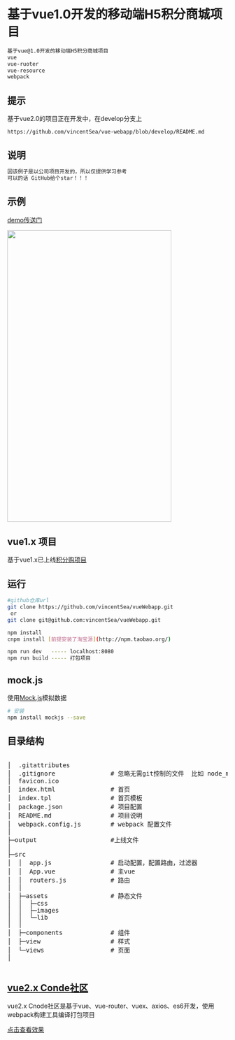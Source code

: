 # 基于vue1.0开发的移动端H5积分商城项目
``` bash
基于vue@1.0开发的移动端H5积分商城项目
vue
vue-ruoter
vue-resource
webpack
```

## 提示
基于vue2.0的项目正在开发中，在develop分支上
```
https://github.com/vincentSea/vue-webapp/blob/develop/README.md
```

## 说明
``` bash
因该例子是以公司项目开发的，所以仅提供学习参考
可以的话 GitHub给个star！！！
```

## 示例

[demo传送门](https://dodov.github.io/vueWebapp/index.html)
<p><img src="gif/demo.gif" width="375" height="667"></p>

## vue1.x 项目
基于vue1.x已上线[积分购项目](http://m.51jfgou.com/jgouINF/weixin/index.html#!/)

## 运行

``` bash
#github仓库url
git clone https://github.com/vincentSea/vueWebapp.git
 or
git clone git@github.com:vincentSea/vueWebapp.git
```


``` bash
npm install
cnpm install [前提安装了淘宝源](http://npm.taobao.org/)
```

``` bash
npm run dev   ----- localhost:8080  
npm run build ----- 打包项目
```

## mock.js
使用[Mock.js](http://mockjs.com/)模拟数据
```bash
# 安装
npm install mockjs --save
```


## 目录结构
<pre>

│  .gitattributes
│  .gitignore               # 忽略无需git控制的文件  比如 node_modules
│  favicon.ico
│  index.html               # 首页
│  index.tpl                # 首页模板
│  package.json             # 项目配置
│  README.md                # 项目说明
│  webpack.config.js        # webpack 配置文件
│
├─output                    #上线文件
│  
├─src                       
│  │  app.js                # 启动配置，配置路由，过滤器
│  │  App.vue               # 主vue
│  │  routers.js            # 路由
│  │  
│  ├─assets                 # 静态文件
│  │  ├─css
│  │  ├─images
│  │  └─lib
│  │          
│  ├─components             # 组件
│  ├─view                   # 样式
│  └─views                  # 页面
│           

</pre>


## [vue2.x Conde社区](https://dodov.github.io/vueCnode/index.html#/)

vue2.x Cnode社区是基于vue、vue-router、vuex、axios、es6开发，使用webpack构建工具编译打包项目

[点击查看效果](https://dodov.github.io/vueCnode/index.html#/)


